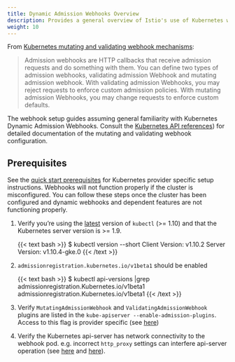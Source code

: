 ```yaml
---
title: Dynamic Admission Webhooks Overview
description: Provides a general overview of Istio's use of Kubernetes webhooks and the related issues that can arise.
weight: 10
---
```


From [Kubernetes mutating and validating webhook mechanisms](https://kubernetes.io/docs/reference/access-authn-authz/extensible-admission-controllers/):

> Admission webhooks are HTTP callbacks that receive admission requests
and do something with them. You can define two types of admission
webhooks, validating admission Webhook and mutating admission
webhook. With validating admission Webhooks, you may reject requests
to enforce custom admission policies. With mutating admission
Webhooks, you may change requests to enforce custom defaults.

The webhook setup guides assuming general familiarity with Kubernetes
Dynamic Admission Webhooks. Consult the [Kubernetes API references](https://kubernetes.io/docs/reference/generated/kubernetes-api/v1.11/)) for
detailed documentation of the mutating and validating webhook configuration.

## Prerequisites

See the [quick start prerequisites](https://istio.io/docs/setup/kubernetes/quick-start/#prerequisites)
for Kubernetes provider specific setup instructions. Webhooks will not
function properly if the cluster is misconfigured. You can follow
these steps once the cluster has been configured and dynamic
webhooks and dependent features are not functioning properly.

1. Verify you’re using the
   [latest](https://kubernetes.io/docs/tasks/tools/install-kubectl/)
   version of `kubectl` (>= 1.10) and that the Kubernetes server version
   is >= 1.9.

    {{< text bash >}}
    $ kubectl version --short
    Client Version: v1.10.2
    Server Version: v1.10.4-gke.0
    {{< /text >}}

1. `admissionregistration.kubernetes.io/v1beta1` should be enabled

    {{< text bash >}}
    $ kubectl api-versions |grep admissionregistration.Kubernetes.io/v1beta1
    admissionregistration.Kubernetes.io/v1beta1
    {{< /text >}}

1. Verify `MutatingAdmissionWebhook` and `ValidatingAdmissionWebhook` plugins are
   listed in the `kube-apiserver --enable-admission-plugins`. Access
   to this flag is provider specific (see
   [here](https://istio.io/docs/setup/kubernetes/quick-start/#prerequisites))

1. Verify the Kubernetes api-server has network connectivity to the
   webhook pod. e.g. incorrect `http_proxy` settings can interfere
   api-server operation (see
   [here](https://github.com/kubernetes/kubernetes/pull/58698#discussion_r163879443)
   and [here](https://github.com/kubernetes/kubeadm/issues/666)).
